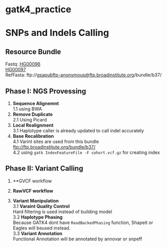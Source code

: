 # gatk4_practice
# SNPs and Indels Calling

## Resource Bundle 
  Fastq: [HG00096](ftp://ftp.1000genomes.ebi.ac.uk/vol1/ftp/phase3/data/HG00096/) <br>
         [HG00097](ftp://ftp.1000genomes.ebi.ac.uk/vol1/ftp/phase3/data/HG00097/) <br>
  RefFasta: ftp://gsapubftp-anonymous@ftp.broadinstitute.org/bundle/b37/
  
## Phase I: NGS Provessing 
  1. **Sequence Alignemnt** <br>
     1.1 using BWA 
  2. **Remove Duplicate** <br>
    2.1 Using Picard
  3. **Local Realignment** <br>
    3.1 Haplotype caller is already updated to call indel accurately
  4. **Base Recalibration** <br>
    4.1 Varint sites are used from this bundle ftp://ftp.broadinstitute.org/bundle/b37/ <br>
      4.2 using `gatk IndexFeatureFile -F cohort.vcf.gz` for creating index
 
## Phase II: Variant Calling 
  1. **GVCF workflow <br>
  
  2. **RawVCF workflow** <br>
  
  3. **Variant Manipulation** <br>
    3.1 **Varaint Quality Control** <br>
    Hard filtering is used instead of building model <br>
    3.2 **Haplotype Phasing** <br>
    Because GATK4 dont have `ReadBackedPhasing` function, Shapeit or Eagles will beused instead. <br>
    3.3 **Variant Annotation** <br>
    Functional Annotation will be annotated by annovar or snpeff
